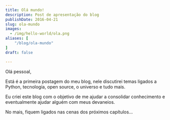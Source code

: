 ```yaml
---
title: Olá mundo!
description: Post de apresentação do blog
publishDate: 2016-04-21
slug: ola-mundo
images:
  - /img/hello-world/ola.png
aliases: [
    "/blog/ola-mundo"
]
draft: false

---
```


Olá pessoal,

Está é a primeira postagem do meu blog, nele discutirei temas ligados a Python, tecnologia, open source, o universo e tudo mais.

Eu criei este blog com o objetivo de me ajudar a consolidar conhecimento e eventualmente ajudar alguém com meus devaneios.

No mais, fiquem ligados nas cenas dos próximos capítulos...
